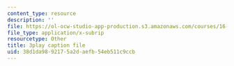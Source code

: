 ```yaml
---
content_type: resource
description: ''
file: https://ol-ocw-studio-app-production.s3.amazonaws.com/courses/16-660j-introduction-to-lean-six-sigma-methods-january-iap-2012/38d1da9892175a2daefb54eb511c9ccb_pfZ6CTEPc9s.vtt
file_type: application/x-subrip
resourcetype: Other
title: 3play caption file
uid: 38d1da98-9217-5a2d-aefb-54eb511c9ccb
---
```

